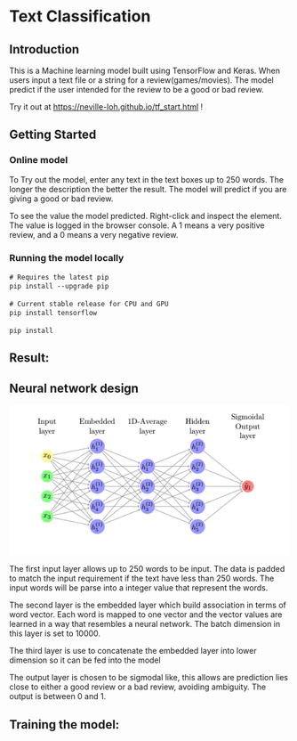 # Text Classification

## Introduction
This is a Machine learning model built using TensorFlow and Keras. When users input
a text file or a string for a review(games/movies). The model predict if the user
intended for the review to be a good or bad review.

Try it out at https://neville-loh.github.io/tf_start.html !

## Getting Started
### Online model
To Try out the model, enter any text in the text boxes up to 250 words. The longer the description the better the result.
The model will predict if you are giving a good or bad review. 

To see the value the model predicted. Right-click and inspect the element.
The value is logged in the browser console. A 1 means a very positive review, and a 0 means a very negative review.
### Running the model locally
```
# Requires the latest pip
pip install --upgrade pip

# Current stable release for CPU and GPU
pip install tensorflow

pip install 
```

## Result:



## Neural network design
![](./img/layer.png)

The first input layer allows up to 250 words to be input. The data is padded to
match the input requirement if the text have less than 250 words. The input words
will be parse into a integer value that represent the words.  

The second layer is the embedded layer which build association in terms of word
vector. Each word is mapped to one vector and the vector values are learned in a way that
resembles a neural network. The batch dimension in this layer is set to 10000.


The third layer is use to concatenate the embedded layer into lower dimension so it
can be fed into the model



The output layer is chosen to be sigmodal like, this allows are prediction lies
close to either a good review or a bad review, avoiding ambiguity. The output is
between 0 and 1.


## Training the model:
